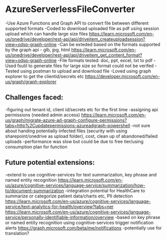 # AzureServerlessFileConverter

-Use Azure Functions and Graph API to convert file between different supported formats 
-Coded to download uploaded file as pdf using session upload which can handle large size files
https://learn.microsoft.com/en-us/onedrive/developer/rest-api/api/driveitem_createuploadsession?view=odsp-graph-online
-Can be exteded  based on the formats supported by the graph api - glb, jpg, html
https://learn.microsoft.com/en-us/onedrive/developer/rest-api/api/driveitem_get_content_format?view=odsp-graph-online
-File formats tested: doc, ppt, excel, txt to pdf
-Used fsutil to generate files for large size so format could not be verifed
-Tested using postman to upload and download file
-Loved using graph explorer to get the clientid/secrets etc https://developer.microsoft.com/en-us/graph/graph-explorer

## Challenges faced:
-figuring out tenant id, client id/secrets etc for the first time
-assigning api permissions (needed admin access)
https://learn.microsoft.com/en-us/graph/migrate-azure-ad-graph-configure-permissions?tabs=http%2Cupdatepermissions-azureadgraph-powershell
-not sure about handing potentially infected files (security with using sharepoint/onedrive as upload folder), cost, clean up of abandoned/failed uploads
-performance was slow but could be due to free tier/using consumption plan for function

## Future potential extensions:
-extend to use cognitive-services for text summarization, key phrase and named entity recognition
https://learn.microsoft.com/en-us/azure/cognitive-services/language-service/summarization/how-to/document-summarization
-integration potential for HealthCare to summarize or categorize patient data/charts etc, PII detection
https://learn.microsoft.com/en-us/azure/cognitive-services/language-service/text-analytics-for-health/overview?tabs=ner
https://learn.microsoft.com/en-us/azure/cognitive-services/language-service/personally-identifiable-information/overview
-based on key phrase or named entity recognition using cognitive-services trigger notification alerts 
https://graph.microsoft.com/beta/me/notifications
-potentially use for translation?